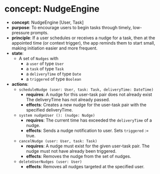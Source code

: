 # concept: NudgeEngine

* **concept**: NudgeEngine \[User, Task]
* **purpose**: To encourage users to begin tasks through timely, low-pressure prompts.
* **principle**: If a user schedules or receives a nudge for a task, then at the appointed time (or context trigger), the app reminds them to start small, making initiation easier and more frequent.
* **state**:
  * A set of `Nudges` with
    * a `user` of type `User`
    * a `task` of type `Task`
    * a `deliveryTime` of type `Date`
    * a `triggered` of type `Boolean`
* **actions**:
  * `scheduleNudge (user: User, task: Task, deliveryTime: DateTime)`
    * **requires**: A nudge for this user-task pair does not already exist The deliveryTime has not already passed. 
    * **effects**: Creates a new nudge for the user-task pair with the specified deliveryTime.
  * `system nudgeUser (): (nudge: Nudge)`
    * **requires**: The current time has exceeded the `deliveryTime` of a nudge.
    * **effects**: Sends a nudge notification to user. Sets `triggered` := true.
  * `cancelNudge (user: User, task: Task)`
    * **requires**: A nudge must exist for the given user-task pair. The nudge must not have already been triggered.
    * **effects**: Removes the nudge from the set of nudges.
  * `deleteUserNudges (user: User)`
    * **effects**: Removes all nudges targeted at the specified user.  